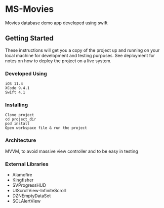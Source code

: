 # MS-Movies

Movies database demo app developed using swift

## Getting Started

These instructions will get you a copy of the project up and running on your local machine for development and testing purposes. See deployment for notes on how to deploy the project on a live system.

### Developed Using

```
iOS 11.4
XCode 9.4.1
Swift 4.1
```

### Installing

```
Clone project
cd project_dir
pod install
Open workspace file & run the project
```

### Architecture

MVVM, to avoid massive view controller and to be easy in testing

### External Libraries

* Alamofire
* Kingfisher
* SVProgressHUD
* UIScrollView-InfiniteScroll
* DZNEmptyDataSet
* SCLAlertView
